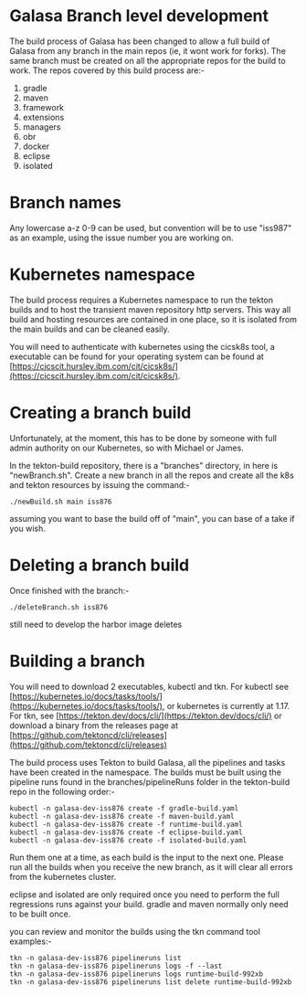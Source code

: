 # Galasa Branch level development

The build process of Galasa has been changed to allow a full build of Galasa from any branch in the main repos (ie, it wont work for forks).  The same branch must be created on all the appropriate repos for the build to work.  The repos covered by this build process are:-
1. gradle
1. maven
1. framework
1. extensions
1. managers
1. obr
1. docker
1. eclipse
1. isolated

# Branch names

Any lowercase a-z 0-9 can be used, but convention will be to use "iss987" as an example, using the issue number you are working on.

# Kubernetes namespace

The build process requires a Kubernetes namespace to run the tekton builds and to host the transient maven repository http servers. This way all build and hosting resources are contained in one place, so it is isolated from the main builds and can be cleaned easily.

You will need to authenticate with kubernetes using the cicsk8s tool, a executable can be found for your operating system can be found at [https://cicscit.hursley.ibm.com/cit/cicsk8s/](https://cicscit.hursley.ibm.com/cit/cicsk8s/).

# Creating a branch build

Unfortunately, at the moment, this has to be done by someone with full admin authority on our Kubernetes, so with Michael or James.

In the tekton-build repository, there is a "branches" directory, in here is "newBranch.sh".  Create a new branch in all the repos and create all the k8s and tekton resources by issuing the command:-
```
./newBuild.sh main iss876
```
assuming you want to base the build off of "main",  you can base of a take if you wish.

# Deleting a branch build

Once finished with the branch:-
```
./deleteBranch.sh iss876
```
still need to develop the harbor image deletes

# Building a branch

You will need to download 2 executables,  kubectl and tkn.  For kubectl see [https://kubernetes.io/docs/tasks/tools/](https://kubernetes.io/docs/tasks/tools/), or kubernetes is currently at 1.17.
For tkn, see [https://tekton.dev/docs/cli/](https://tekton.dev/docs/cli/) or download a binary from the releases page at [https://github.com/tektoncd/cli/releases](https://github.com/tektoncd/cli/releases)

The build process uses Tekton to build Galasa, all the pipelines and tasks have been created in the namespace.   The builds must be built using the pipeline runs found in the branches/pipelineRuns folder in the tekton-build repo in the following order:-
```
kubectl -n galasa-dev-iss876 create -f gradle-build.yaml
kubectl -n galasa-dev-iss876 create -f maven-build.yaml
kubectl -n galasa-dev-iss876 create -f runtime-build.yaml
kubectl -n galasa-dev-iss876 create -f eclipse-build.yaml
kubectl -n galasa-dev-iss876 create -f isolated-build.yaml
```
Run them one at a time, as each build is the input to the next one.  Please run all the builds when you receive the new branch, as it will clear all errors from the kubernetes cluster.


eclipse and isolated are only required once you need to perform the full regressions runs against your build.   gradle and maven normally only need to be built once.

you can review and monitor the builds using the tkn command tool
examples:-

```
tkn -n galasa-dev-iss876 pipelineruns list
tkn -n galasa-dev-iss876 pipelineruns logs -f --last
tkn -n galasa-dev-iss876 pipelineruns logs runtime-build-992xb
tkn -n galasa-dev-iss876 pipelineruns list delete runtime-build-992xb
```